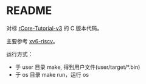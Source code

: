 # README

对标 [rCore-Tutorial-v3](https://github.com/rcore-os/rCore-Tutorial-v3/) 的 C 版本代码。

主要参考 [xv6-riscv](https://github.com/mit-pdos/xv6-riscv)。

运行方式：

* 于 user 目录 make, 得到用户文件(user/target/*.bin)
* 于 os 目录 make run，运行 os